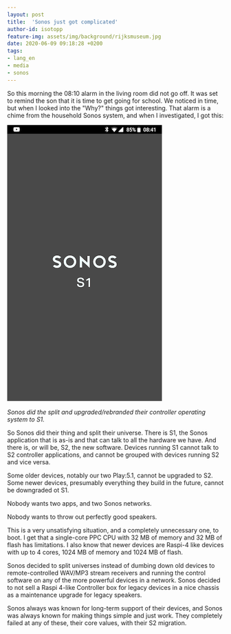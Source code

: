 ```yaml
---
layout: post
title:  'Sonos just got complicated'
author-id: isotopp
feature-img: assets/img/background/rijksmuseum.jpg
date: 2020-06-09 09:18:28 +0200
tags:
- lang_en
- media
- sonos
---
```

So this morning the 08:10 alarm in the living room did not go off. It was set to remind the son that it is time to get going for school. We noticed in time, but when I looked into the "Why?" things got interesting. That alarm is a chime from the household Sonos system, and when I investigated, I got this:

![](/uploads/2020/06/sonos-s1.png)

*Sonos did the split and upgraded/rebranded their controller operating system to S1.*

So Sonos did their thing and split their universe. There is S1, the Sonos application that is as-is and that can talk to all the hardware we have. And there is, or will be, S2, the new software. Devices running S1 cannot talk to S2 controller applications, and cannot be grouped with devices running S2 and vice versa.

Some older devices, notably our two Play:5.1, cannot be upgraded to S2. Some newer devices, presumably everything they build in the future, cannot be downgraded ot S1.

Nobody wants two apps, and two Sonos networks.

Nobody wants to throw out perfectly good speakers.

This is a very unsatisfying situation, and a completely unnecessary one, to boot. I get that a single-core PPC CPU with 32 MB of memory and 32 MB of flash has limitations. I also know that newer devices are Raspi-4 like devices with up to 4 cores, 1024 MB of memory and 1024 MB of flash.

Sonos decided to split universes instead of dumbing down old devices to remote-controlled WAV/MP3 stream receivers and running the control software on any of the more powerful devices in a network. Sonos decided to not sell a Raspi 4-like Controller box for legacy devices in a nice chassis as a maintenance upgrade for legacy speakers.

Sonos always was known for long-term support of their devices, and Sonos was always known for making things simple and just work. They completely failed at any of these, their core values, with their S2 migration.